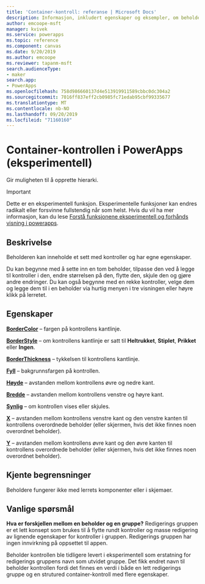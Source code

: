 ```yaml
---
title: 'Container-kontroll: referanse | Microsoft Docs'
description: Informasjon, inkludert egenskaper og eksempler, om beholder kontrollen
author: emcoope-msft
manager: kvivek
ms.service: powerapps
ms.topic: reference
ms.component: canvas
ms.date: 9/20/2019
ms.author: emcoope
ms.reviewer: tapanm-msft
search.audienceType:
- maker
search.app:
- PowerApps
ms.openlocfilehash: 758d986660137d4e513919911589cbbc0dc304a2
ms.sourcegitcommit: 7016ff837eff2cb0985fc71edab95cbf99335677
ms.translationtype: MT
ms.contentlocale: nb-NO
ms.lasthandoff: 09/20/2019
ms.locfileid: "71160160"
---
```

# <a name="container-control-in-powerapps-experimental"></a>Container-kontrollen i PowerApps (eksperimentell)
Gir muligheten til å opprette hierarki.

> [!IMPORTANT]
> Dette er en eksperimentell funksjon. Eksperimentelle funksjoner kan endres radikalt eller forsvinne fullstendig når som helst.
> Hvis du vil ha mer informasjon, kan du lese [Forstå funksjonene eksperimentell og forhånds visning i powerapps](https://docs.microsoft.com/en-us/powerapps/maker/canvas-apps/working-with-experimental-preview).

## <a name="description"></a>Beskrivelse
 Beholderen kan inneholde et sett med kontroller og har egne egenskaper. 

Du kan begynne med å sette inn en tom beholder, tilpasse den ved å legge til kontroller i den, endre størrelsen på den, flytte den, skjule den og gjøre andre endringer. Du kan også begynne med en rekke kontroller, velge dem og legge dem til i en beholder via hurtig menyen i tre visningen eller høyre klikk på lerretet. 

## <a name="properties"></a>Egenskaper
**[BorderColor](properties-color-border.md)** – fargen på kontrollens kantlinje.

**[BorderStyle](properties-color-border.md)** – om kontrollens kantlinje er satt til **Heltrukket**, **Stiplet**, **Prikket** eller **Ingen**.

**[BorderThickness](properties-color-border.md)** – tykkelsen til kontrollens kantlinje.

**[Fyll](properties-color-border.md)** – bakgrunnsfargen på kontrollen.

**[Høyde](properties-size-location.md)** – avstanden mellom kontrollens øvre og nedre kant.

**[Bredde](properties-size-location.md)** – avstanden mellom kontrollens venstre og høyre kant.

**[Synlig](properties-core.md)** – om kontrollen vises eller skjules.

**[X](properties-size-location.md)** – avstanden mellom kontrollens venstre kant og den venstre kanten til kontrollens overordnede beholder (eller skjermen, hvis det ikke finnes noen overordnet beholder). 

**[Y](properties-size-location.md)** – avstanden mellom kontrollens øvre kant og den øvre kanten til kontrollens overordnede beholder (eller skjermen, hvis det ikke finnes noen overordnet beholder). 


## <a name="known-limitations"></a>Kjente begrensninger

Beholdere fungerer ikke med lerrets komponenter eller i skjemaer. 

## <a name="frequently-asked-questions"></a>Vanlige spørsmål

**Hva er forskjellen mellom en beholder og en gruppe?**
Redigerings gruppen er et lett konsept som brukes til å flytte rundt kontroller og masse redigering av lignende egenskaper for kontroller i gruppen. Redigerings gruppen har ingen innvirkning på oppsettet til appen. 

Beholder kontrollen ble tidligere levert i eksperimentell som erstatning for redigerings gruppens navn som utvidet gruppe. Det fikk endret navn til beholder kontrollen fordi det finnes en verdi i både en lett redigerings gruppe og en strutured container-kontroll med flere egenskaper. 

